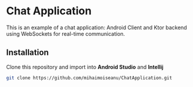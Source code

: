 # Chat Application

This is an example of a chat application: Android Client and Ktor backend using WebSockets for real-time communication.

## Installation
Clone this repository and import into **Android Studio** and **Intellij**
```bash
git clone https://github.com/mihaimoiseanu/ChatApplication.git
```
